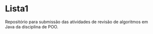 # Lista1

Repositório para submissão das atividades de revisão de algoritmos em Java da disciplina de POO.
